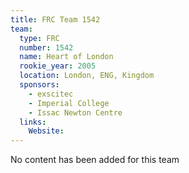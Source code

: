 ```yaml
---
title: FRC Team 1542
team:
  type: FRC
  number: 1542
  name: Heart of London
  rookie_year: 2005
  location: London, ENG, Kingdom
  sponsors:
    - exscitec
    - Imperial College
    - Issac Newton Centre
  links:
    Website: 
---
```

No content has been added for this team